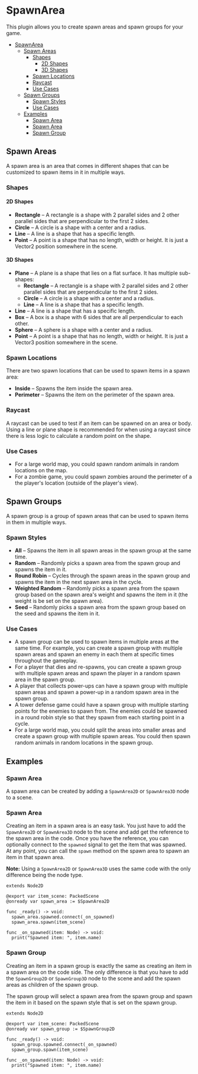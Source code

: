 # SpawnArea

This plugin allows you to create spawn areas and spawn groups for your game.

- [SpawnArea](#spawnarea)
  - [Spawn Areas](#spawn-areas)
    - [Shapes](#shapes)
      - [2D Shapes](#2d-shapes)
      - [3D Shapes](#3d-shapes)
    - [Spawn Locations](#spawn-locations)
    - [Raycast](#raycast)
    - [Use Cases](#use-cases)
  - [Spawn Groups](#spawn-groups)
    - [Spawn Styles](#spawn-styles)
    - [Use Cases](#use-cases-1)
  - [Examples](#examples)
    - [Spawn Area](#spawn-area)
    - [Spawn Area](#spawn-area-1)
    - [Spawn Group](#spawn-group)

## Spawn Areas

A spawn area is an area that comes in different shapes that can be customized to spawn items in it in multiple ways.

### Shapes

#### 2D Shapes

- **Rectangle** &ndash; A rectangle is a shape with 2 parallel sides and 2 other parallel sides that are perpendicular to the first 2 sides.
- **Circle** &ndash; A circle is a shape with a center and a radius.
- **Line** &ndash; A line is a shape that has a specific length.
- **Point** &ndash; A point is a shape that has no length, width or height. It is just a Vector2 position somewhere in the scene.

#### 3D Shapes

- **Plane** &ndash; A plane is a shape that lies on a flat surface. It has multiple sub-shapes:
  - **Rectangle** &ndash; A rectangle is a shape with 2 parallel sides and 2 other parallel sides that are perpendicular to the first 2 sides.
  - **Circle** &ndash; A circle is a shape with a center and a radius.
  - **Line** &ndash; A line is a shape that has a specific length.
- **Line** &ndash; A line is a shape that has a specific length.
- **Box** &ndash; A box is a shape with 6 sides that are all perpendicular to each other.
- **Sphere** &ndash; A sphere is a shape with a center and a radius.
- **Point** &ndash; A point is a shape that has no length, width or height. It is just a Vector3 position somewhere in the scene.

### Spawn Locations

There are two spawn locations that can be used to spawn items in a spawn area:

- **Inside** &ndash; Spawns the item inside the spawn area.
- **Perimeter** &ndash; Spawns the item on the perimeter of the spawn area.

### Raycast

A raycast can be used to test if an item can be spawned on an area or body. Using a line or plane shape is recommended for when using a raycast since there is less logic to calculate a random point on the shape.

### Use Cases

- For a large world map, you could spawn random animals in random locations on the map.
- For a zombie game, you could spawn zombies around the perimeter of a the player's location (outside of the player's view).

## Spawn Groups

A spawn group is a group of spawn areas that can be used to spawn items in them in multiple ways.

### Spawn Styles

- **All** &ndash; Spawns the item in all spawn areas in the spawn group at the same time.
- **Random** &ndash; Randomly picks a spawn area from the spawn group and spawns the item in it.
- **Round Robin** &ndash; Cycles through the spawn areas in the spawn group and spawns the item in the next spawn area in the cycle.
- **Weighted Random** &ndash; Randomly picks a spawn area from the spawn group based on the spawn area's weight and spawns the item in it (the weight is be set on the spawn area).
- **Seed** &ndash; Randomly picks a spawn area from the spawn group based on the seed and spawns the item in it.

### Use Cases

- A spawn group can be used to spawn items in multiple areas at the same time. For example, you can create a spawn group with multiple spawn areas and spawn an enemy in each them at specific times throughout the gameplay.
- For a player that dies and re-spawns, you can create a spawn group with multiple spawn areas and spawn the player in a random spawn area in the spawn group.
- A player that collects power-ups can have a spawn group with multiple spawn areas and spawn a power-up in a random spawn area in the spawn group.
- A tower defense game could have a spawn group with multiple starting points for the enemies to spawn from. The enemies could be spawned in a round robin style so that they spawn from each starting point in a cycle.
- For a large world map, you could split the areas into smaller areas and create a spawn group with multiple spawn areas. You could then spawn random animals in random locations in the spawn group.

## Examples

### Spawn Area

A spawn area can be created by adding a `SpawnArea2D` or `SpawnArea3D` node to a scene.

### Spawn Area

Creating an item in a spawn area is an easy task. You just have to add the `SpawnArea2D` or `SpawnArea3D` node to the scene and add get the reference to the spawn area in the code. Once you have the reference, you can optionally connect to the `spawned` signal to get the item that was spawned. At any point, you can call the `spawn` method on the spawn area to spawn an item in that spawn area.

**Note:** Using a `SpawnArea2D` or `SpawnArea3D` uses the same code with the only difference being the node type.

```gdscript
extends Node2D

@export var item_scene: PackedScene
@onready var spawn_area := $SpawnArea2D

func _ready() -> void:
  spawn_area.spawned.connect(_on_spawned)
  spawn_area.spawn(item_scene)

func _on_spawned(item: Node) -> void:
  print("Spawned item: ", item.name)
```

### Spawn Group

Creating an item in a spawn group is exactly the same as creating an item in a spawn area on the code side. The only difference is that you have to add the `SpawnGroup2D` or `SpawnGroup3D` node to the scene and add the spawn areas as children of the spawn group.

The spawn group will select a spawn area from the spawn group and spawn the item in it based on the spawn style that is set on the spawn group.

```gdscript
extends Node2D

@export var item_scene: PackedScene
@onready var spawn_group := $SpawnGroup2D

func _ready() -> void:
  spawn_group.spawned.connect(_on_spawned)
  spawn_group.spawn(item_scene)

func _on_spawned(item: Node) -> void:
  print("Spawned item: ", item.name)
```
